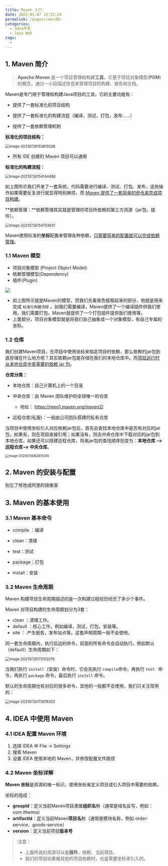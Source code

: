 ```yaml
---
title: Maven 入门
date: 2022-01-07 13:52:24
permalink: /pages/ceecd0/
categories:
  - Java开发
  - Java Web
tags:
  - 
---
```

## 1. Maven 简介

> **Apache Maven** 是一个项目管理和构建**工具**，它基于项目对象模型(**POM**)的概念，通过一小段描述信息来管理项目的构建、报告和文档。

Maven是专门用于管理和构建Java项目的工具，它的主要功能有：

* 提供了一套标准化的项目结构

* 提供了一套标准化的构建流程（编译，测试，打包，发布……）

* 提供了一套依赖管理机制

**标准化的项目结构：**

<img src="https://notebook-img-1304596351.cos.ap-beijing.myqcloud.com/img/image-20210726153815028.png" alt="image-20210726153815028" style="zoom:80%;" />

+ 所有 IDE 创建的 Maven 项目可以通用

**标准化的构建流程：**

<img src="https://notebook-img-1304596351.cos.ap-beijing.myqcloud.com/img/image-20210726154144488.png" alt="image-20210726154144488" style="zoom:80%;" />

如上图所示我们开发了一套系统，代码需要进行编译、测试、打包、发布，这些操作如果需要反复进行就显得特别麻烦，而 <u>Maven 提供了一套简单的命令来完成项目构建</u>。

**依赖管理：**依赖管理其实就是管理你项目所依赖的第三方资源（jar包、插件）。

<img src="https://notebook-img-1304596351.cos.ap-beijing.myqcloud.com/img/image-20210726154753631.png" alt="image-20210726154753631" style="zoom:80%;" />

Maven使用标准的**坐标**配置来管理各种依赖，<u>只需要简单的配置就可以完成依赖管理</u>。

### 1.1 Maven 模型

* 项目对象模型 (Project Object Model)
* 依赖管理模型(Dependency)
* 插件(Plugin)

![](https://notebook-img-1304596351.cos.ap-beijing.myqcloud.com/img/image-20210726155759621.png)

+ 如上图所示就是Maven的模型，而我们先看紫色框框起来的部分，他就是用来完成 `标准化构建流程` 。如我们需要编译，Maven提供了一个编译插件供我们使用，我们需要打包，Maven就提供了一个打包插件提供我们使用等。
+ 上面部分，项目对象模型就是将我们自己抽象成一个对象模型，有自己专属的坐标。

### 1.2 仓库

我们创建Maven项目，在项目中使用坐标来指定项目的依赖，那么依赖的jar包到底存储在什么地方呢？其实依赖jar包是存储在我们的本地仓库中。而<u>项目运行时从本地仓库中拿需要的依赖 jar 包</u>。

**仓库分类：**

* 本地仓库：自己计算机上的一个目录

* 中央仓库：由 Maven 团队维护的全球唯一的仓库

  * 地址： https://repo1.maven.org/maven2/

* 远程仓库(私服)：一般由公司团队搭建的私有仓库

当项目中使用坐标引入对应依赖jar包后，首先会查找本地仓库中是否有对应的jar包，如果有，则在项目直接引用；如果没有，则去中央仓库中下载对应的jar包到本地仓库。如果还可以搭建远程仓库，将来jar包的查找顺序则变为：**本地仓库 --> 远程仓库--> 中央仓库**。

<img src="https://notebook-img-1304596351.cos.ap-beijing.myqcloud.com/img/image-20210726162815045.png" alt="image-20210726162815045" style="zoom:70%;" />

## 2. Maven 的安装与配置

别忘了修改成阿里的镜像源

## 3. Maven 的基本使用

### 3.1 Maven 基本命令

* compile ：编译

* clean：清理

* test：测试

* package：打包

* install：安装

### 3.2 Maven 生命周期

Maven 构建项目生命周期描述的是一次构建过程经历经历了多少个事件。

Maven 对项目构建的生命周期划分为3套：

* clean ：清理工作。
* default ：核心工作，例如编译，测试，打包，安装等。
* site ： 产生报告，发布站点等。这套声明周期一般不会使用。

同一套生命周期内，执行后边的命令，前面的所有命令会自动执行。例如默认（default）生命周期如下：

<img src="https://notebook-img-1304596351.cos.ap-beijing.myqcloud.com/img/image-20210726173153576.png" alt="image-20210726173153576" style="zoom:80%;" />

当我们执行 `install`（安装）命令时，它会先执行 `compile`命令，再执行 `test ` 命令，再执行 `package` 命令，最后执行 `install` 命令。

默认的生命周期也有对应的很多命令，其他的一般都不会使用，我们只关注常用的：

<img src="https://notebook-img-1304596351.cos.ap-beijing.myqcloud.com/img/image-20210726173619353.png" alt="image-20210726173619353" style="zoom:80%;" />

## 4. IDEA 中使用 Maven

### 4.1 IDEA 配置 Maven 环境

1. 选择 IDEA 中 File -> Settings
2. 搜索 Maven
3. 设置 IDEA 使用本地的 Maven，并修改配置文件路径

### 4.2 Maven 坐标详解

**Maven 坐标**是资源的唯一标识，使用坐标来定义项目或引入项目中需要的依赖。

坐标的组成：

* **groupId**：定义当前Maven项目隶属**组织名**称（通常是域名反写，例如：com.itheima）
* **artifactId**：定义当前Maven**项目名**称（通常是模块名称，例如 order-service、goods-service）
* **version**：定义当前项目**版本号**

> 注意：
>
> * 上面所说的资源可以是**插件**、依赖、当前项目。
> * 我们的项目如果被其他的项目依赖时，也是需要坐标来引入的。